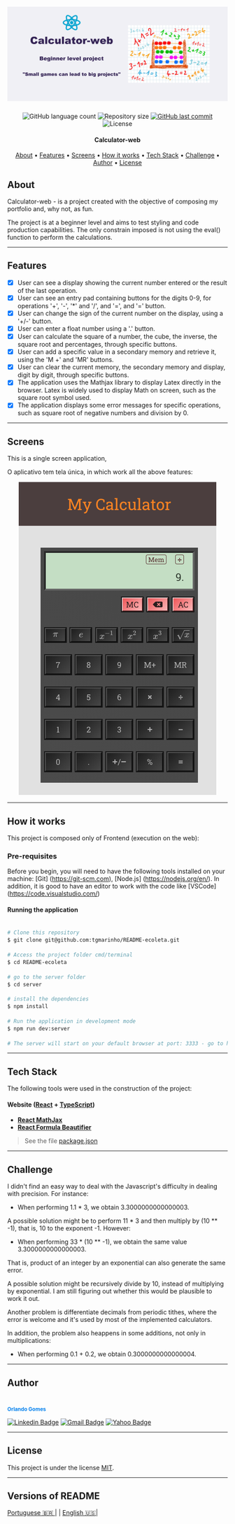 <h1 align="center">
    <img alt="Calculator" title="#Calculator" src="./readmeassets/englishbanner.png" />
</h1>

<p align="center">
  <img alt="GitHub language count" src="https://img.shields.io/github/languages/count/orlando-gomes/calculator-web?color=%2304D361">

  <img alt="Repository size" src="https://img.shields.io/github/repo-size/orlando-gomes/calculator-web">

  <a href="https://github.com/orlando-gomes/calculator-web/commits/master">
    <img alt="GitHub last commit" src="https://img.shields.io/github/last-commit/orlando-gomes/calculator-web">
  </a>

   <img alt="License" src="https://img.shields.io/badge/license-MIT-brightgreen">
</p>

<h4 align="center">
	Calculator-web
</h4>

<p align="center">
 <a href="#about">About</a> •
 <a href="#features">Features</a> •
 <a href="#screens">Screens</a> •
 <a href="#how-it-works">How it works</a> •
 <a href="#tech-stack">Tech Stack</a> •
 <a href="#challenge">Challenge</a> •
 <a href="#author">Author</a> •
 <a href="#user-content-license">License</a>

</p>


## About

Calculator-web - is a project created with the objective of composing my portfolio and, why not, as fun.

The project is at a beginner level and aims to test styling and code production capabilities. The only constrain imposed is not using the eval() function to perform the calculations.

---

## Features

- [X] User can see a display showing the current number entered or the result of the last operation.
- [X] User can see an entry pad containing buttons for the digits 0-9, for operations '+', '-', '*' and '/', and '=', and '=' button.
- [X] User can change the sign of the current number on the display, using a '+/-' button.
- [X] User can enter a float number using a '.' button.
- [X] User can calculate the square of a number, the cube, the inverse, the square root and percentages, through specific buttons.
- [X] User can add a specific value in a secondary memory and retrieve it, using the 'M +' and 'MR' buttons.
- [X] User can clear the current memory, the secondary memory and display, digit by digit, through specific buttons.
- [X] The application uses the Mathjax library to display Latex directly in the browser. Latex is widely used to display Math on screen, such as the square root symbol used.
- [X] The application displays some error messages for specific operations, such as square root of negative numbers and division by 0.

---

## Screens

This is a single screen application,

O aplicativo tem tela única, in which work all the above features:
<p align="center">
  <img alt="Made by Orlando" src="./readmeassets/captura.png">
</p>

---

## How it works

This project is composed only of Frontend (execution on the web):

### Pre-requisites

Before you begin, you will need to have the following tools installed on your machine:
[Git] (https://git-scm.com), [Node.js] (https://nodejs.org/en/).
In addition, it is good to have an editor to work with the code like [VSCode] (https://code.visualstudio.com/)

#### Running the application

```bash

# Clone this repository
$ git clone git@github.com:tgmarinho/README-ecoleta.git

# Access the project folder cmd/terminal
$ cd README-ecoleta

# go to the server folder
$ cd server

# install the dependencies
$ npm install

# Run the application in development mode
$ npm run dev:server

# The server will start on your default browser at port: 3333 - go to http://localhost:3333

```

---

## Tech Stack

The following tools were used in the construction of the project:

#### **Website**  ([React](https://reactjs.org/)  +  [TypeScript](https://www.typescriptlang.org/))

-   **[React MathJax](https://github.com/wko27/react-mathjax)**
-   **[React Formula Beautifier](https://www.npmjs.com/package/react-formula-beautifier)**

> See the file [package.json](https://github.com/orlando-gomes/calculator-web/blob/master/package.json)

---

## Challenge

I didn't find an easy way to deal with the Javascript's difficulty in dealing with precision. For instance:
-  When performing 1.1 * 3, we obtain 3.3000000000000003.

A possible solution might be to perform 11 * 3 and then multiply by (10 ** -1), that is, 10 to the exponent -1. However:
- When performing 33 * (10 ** -1), we obtain the same value 3.3000000000000003.

That is, product of an integer by an exponential can also generate the same error.

A possible solution might be recursively divide by 10, instead of multiplying by exponential. I am still figuring out whether this would be plausible to work it out.

Another problem is differentiate decimals from periodic tithes, where the error is welcome and it's used by most of the implemented calculators.

In addition, the problem also heappens in some additions, not only in multiplications:
-  When performing 0.1 + 0.2, we obtain 0.3000000000000004.

---

## Author

 <img style="border-radius: 50%;" src="https://avatars2.githubusercontent.com/u/55079964?v=4" width="100px;" alt=""/>
 <br />
 <sub><b style="color: #0480ED;">Orlando Gomes</b></sub>
 <br />

[![Linkedin Badge](https://img.shields.io/badge/-Orlando-blue?style=flat-square&logo=Linkedin&logoColor=white&link=https://www.linkedin.com/in/orlando-gomes-da-costa-a65a5384/)](https://www.linkedin.com/in/orlando-gomes-da-costa-a65a5384/)
[![Gmail Badge](https://img.shields.io/badge/-orlandosjm@gmail.com-c14438?style=flat-square&logo=Gmail&logoColor=white&link=mailto:orlandosjm@gmail.com)](mailto:orlandosjm@gmail.com)
[![Yahoo Badge](https://img.shields.io/badge/-orlandosjm@yahoo.com.br-6001D2?style=flat-square&logo=Yahoo!&logoColor=white&link=mailto:orlandosjm@yahoo.com.br)](mailto:orlandosjm@yahoo.com.br)

---

## License

This project is under the license [MIT](./LICENSE).

---

##  Versions of README

[Portuguese 🇧🇷 ](./README.md)  | |  [English 🇺🇸](./README-en.md)|
